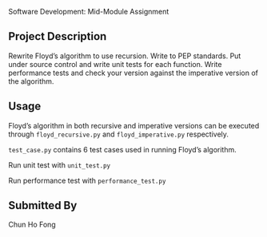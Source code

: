Software Development: Mid-Module Assignment

## Project Description
Rewrite Floyd’s algorithm to use recursion.  Write to PEP standards. Put under source control and write unit tests for each function. Write performance tests and check your version against the imperative version of the algorithm.

## Usage
Floyd’s algorithm in both recursive and imperative versions can be executed through `floyd_recursive.py` and `floyd_imperative.py` respectively.

`test_case.py` contains 6 test cases used in running Floyd’s algorithm.

Run unit test with `unit_test.py`

Run performance test with `performance_test.py`

## Submitted By
Chun Ho Fong
